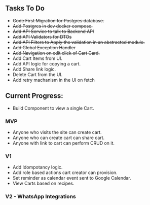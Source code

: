 ## Tasks To Do
- ~~Code First Migration for Postgres database.~~
- ~~Add Postgres in dev docker compose.~~
- ~~Add API Service to talk to Backend API~~
- ~~Add API Validators for DTOs~~
- ~~Add API Filters to Apply the validation in an abstracted module.~~
- ~~Add Global Exception Handler~~
- ~~Add Navigation on edit click of Cart Card.~~
- Add Cart Items from UI.
- Add API logic for copying a cart.
- Add Share link logic.
- Delete Cart from the UI.
- Add retry machanism in the UI on fetch

## Current Progress:
- Build Component to view a single Cart.

### MVP
- Anyone who visits the site can create cart.
- Anyone who can create cart can share cart.
- Anyone with link to cart can perform CRUD on it.

### V1
- Add Idompotancy logic.
- Add role based actions cart creator can provision.
- Set reminder as calendar event sent to Google Calendar.
- View Carts based on recipes.

### V2 - WhatsApp Integrations
